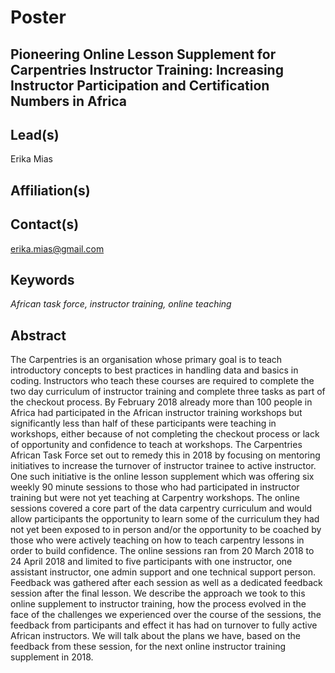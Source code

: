 # Poster

## **Pioneering Online Lesson Supplement for Carpentries Instructor Training: Increasing Instructor Participation and Certification Numbers in Africa**

## Lead(s)
Erika Mias

## Affiliation(s)


## Contact(s)
erika.mias@gmail.com

## Keywords
*African task force, instructor training, online teaching*
 
## Abstract
The Carpentries is an organisation whose primary goal is to teach introductory concepts to best practices in handling data and basics in coding. Instructors who teach these courses are required to complete the two day curriculum of instructor training and complete three tasks as part of the checkout process. By February 2018 already more than 100 people in Africa had participated in the African instructor training workshops but significantly less than half of these participants were teaching in workshops, either because of not completing the checkout process or lack of opportunity and confidence to teach at workshops. The Carpentries African Task Force set out to remedy this in 2018 by focusing on mentoring initiatives to increase the turnover of instructor trainee to active instructor. One such initiative is the online lesson supplement which was offering six weekly 90 minute sessions to those who had participated in instructor training but were not yet teaching at Carpentry workshops. The online sessions covered a core part of the data carpentry curriculum and would allow participants the opportunity to learn some of the curriculum they had not yet been exposed to in person and/or the opportunity to be coached by those who were actively teaching on how to teach carpentry lessons in order to build confidence. The online sessions ran from 20 March 2018 to 24 April 2018 and limited to five participants with one instructor, one assistant instructor, one admin support and one technical support person. Feedback was gathered after each session as well as a dedicated feedback session after the final lesson. We describe the approach we took to this online supplement to instructor training, how the process evolved in the face of the challenges we experienced over the course of the sessions, the feedback from participants and effect it has had on turnover to fully active African instructors. We will talk about the plans we have, based on the feedback from these session, for the next online instructor training supplement in 2018.